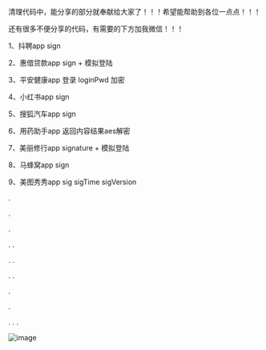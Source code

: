 清理代码中，能分享的部分就奉献给大家了！！！希望能帮助到各位一点点！！！

还有很多不便分享的代码，有需要的下方加我微信！！！



1、抖聘app sign

2、惠借贷款app sign + 模拟登陆

3、平安健康app 登录 loginPwd 加密

4、小红书app sign

5、搜狐汽车app sign

6、用药助手app 返回内容结果aes解密

7、美丽修行app signature + 模拟登陆

8、马蜂窝app sign

9、美图秀秀app sig sigTime sigVersion

.

.

.


.
.

.
.

.
.

.

.


.
.
.

![image](https://user-images.githubusercontent.com/34562308/111722330-9ae66c00-889c-11eb-957b-7e9c62f76486.png)

